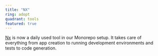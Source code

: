 ```yaml
---
title: "NX"
ring: adopt
quadrant: tools
featured: true
---
```


[Nx](https://nx.dev/) is now a daily used tool in our Monorepo setup. It takes care of everything from app creation to 
running development environments and tests to code generation.

